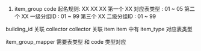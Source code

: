
1. item_group code 起名规则:
	XX XX XX
	第一个 XX 对应表类型 : 01 ~ 05
	第二个 XX 一级分组ID : 01 ~ 99
	第三个 XX 二级分组ID : 01 ~ 99


building_id 关联 collector
collector 关联 item
item 中有 item_type 对应表类型

item_group_mapper 需要表类型 和 code 类型对应

